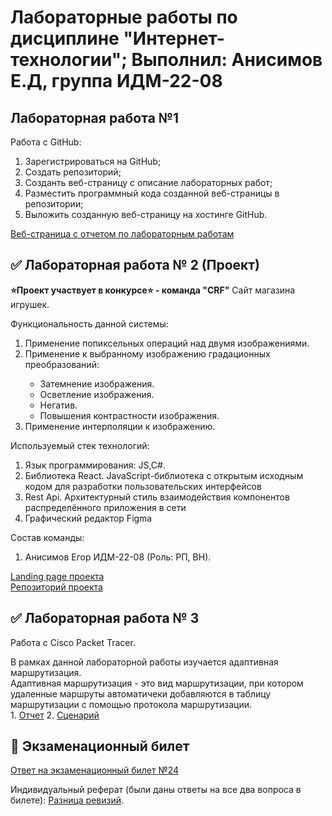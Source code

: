 # Лабораторные работы по дисциплине "Интернет-технологии"; Выполнил: Анисимов Е.Д, группа ИДМ-22-08

## Лабораторная работа №1

Работа с GitHub:
1. Зарегистрироваться на GitHub;
2. Создать репозиторий;
3. Созданть веб-страницу с описание лабораторных работ;
4. Разместить программный кода созданной веб-страницы в репозитории;
5. Выложить созданную веб-страницу на хостинге GitHub.

[Веб-страница с отчетом по лабораторным работам](https://saintmantis.github.io/IT_LABS/)

## ✅ Лабораторная работа № 2 (Проект)
**⭐Проект участвует в конкурсе⭐ - команда "CRF"**
Cайт магазина игрушек.

Функциональность данной системы:
<ol>
  <li>Применение попиксельных операций над двумя изображениями.</li>
  <li>Применение к выбранному изображению градационных преобразований:</li>
  <ul>
    <li>Затемнение изображения.</li>
    <li>Осветление изображения.</li>
    <li>Негатив.</li>
    <li>Повышения контрастности изображения.</li>
   </ul>
  <li>Применение интерполяции к изображению.</li>
</ol>
Используемый стек технологий:
<ol>
  <li>Язык программирования: JS,C#.</li>
  <li>Библиотека React. JavaScript-библиотека с открытым исходным кодом для разработки пользовательских интерфейсов</li>
  <li>Rest Api. Архитектурный стиль взаимодействия компонентов распределённого приложения в сети</li>
  <li>Графический редактор Figma</li>
</ol>
Состав команды:
<ol>
  <li>Анисимов Егор ИДМ-22-08 (Роль: РП, ВН).</li>
</ol>
<a href="https://saintmantis.github.io/bear-house-landing-page/">Landing page проекта</a> <br>
<a href="https://github.com/saintmantis/bear-house-landing-page/tree/master">Репозиторий проекта</a>


## ✅ Лабораторная работа № 3

Работа с Cisco Packet Tracer. 
<div>В рамках данной лабораторной работы изучается адаптивная маршрутизация.</div>
<div>Адаптивная маршрутизация - это вид маршрутизации, при котором удаленные маршруты автоматичеки добавляются в таблицу маршрутизации с помощью протокола маршрутизации.</div>
1. <a href="https://github.com/saintmantis/IT_LABS/blob/main/%D0%9E%D1%82%D1%87%D1%91%D1%82%D1%8B/%D0%9E%D1%82%D1%87%D0%B5%D1%82_4.pdf">Отчет</a>
2. <a href="https://github.com/saintmantis/IT_LABS/blob/main/%D0%9E%D1%82%D1%87%D1%91%D1%82%D1%8B/%D1%81%D1%86%D0%B5%D0%BD%D0%B0%D1%80%D0%B8%D0%B9_4.pka">Сценарий</a>


## 📖 Экзаменационный билет

[Ответ на экзаменационный билет №24](https://github.com/stankin/inet-2022/wiki/exam24)

Индивидуальный реферат (были даны ответы на все два вопроса в билете): <a href="https://github.com/stankin/inet-2022/wiki/exam24/_compare/6d1a555ca59a9dc540509c8fd8606bf852f13b06...31a5f67c55ce538e8fa4e97aa368897f0490560d">Разница ревизий</a>.

